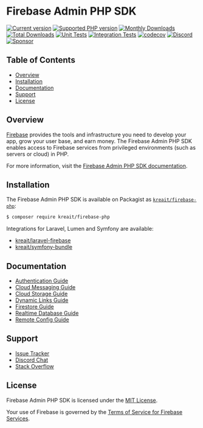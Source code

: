 # Firebase Admin PHP SDK

[![Current version](https://img.shields.io/packagist/v/kreait/firebase-php.svg)](https://packagist.org/packages/kreait/firebase-php)
[![Supported PHP version](https://img.shields.io/packagist/php-v/kreait/firebase-php.svg)]()
[![Monthly Downloads](https://img.shields.io/packagist/dm/kreait/firebase-php.svg)](https://packagist.org/packages/kreait/firebase-php/stats)
[![Total Downloads](https://img.shields.io/packagist/dt/kreait/firebase-php.svg)](https://packagist.org/packages/kreait/firebase-php/stats)
[![Unit Tests](https://github.com/kreait/firebase-php/workflows/Unit%20Tests/badge.svg)](https://github.com/kreait/firebase-php/actions)
[![Integration Tests](https://github.com/kreait/firebase-php/workflows/Integration%20Tests/badge.svg)](https://github.com/kreait/firebase-php/actions)
[![codecov](https://codecov.io/gh/kreait/firebase-php/branch/master/graph/badge.svg)](https://codecov.io/gh/kreait/firebase-php)
[![Discord](https://img.shields.io/discord/523866370778333184.svg?color=7289da&logo=discord)](https://discord.gg/nbgVfty)
[![Sponsor](https://img.shields.io/static/v1?logo=GitHub&label=Sponsor&message=%E2%9D%A4&color=ff69b4)](https://github.com/sponsors/jeromegamez)

## Table of Contents

- [Overview](#overview)
- [Installation](#installation)
- [Documentation](#documentation)
- [Support](#support)
- [License](#license)

## Overview

[Firebase](https://firebase.google.com/) provides the tools and infrastructure you need to develop your app, grow your user base, and earn money. The Firebase Admin PHP SDK enables access to Firebase services from privileged environments (such as servers or cloud) in PHP.

For more information, visit the [Firebase Admin PHP SDK documentation](https://firebase-php.readthedocs.io/).

## Installation

The Firebase Admin PHP SDK is available on Packagist as [`kreait/firebase-php`](https://packagist.org/packages/kreait/firebase-php):

```bash
$ composer require kreait/firebase-php
```

Integrations for Laravel, Lumen and Symfony are available:

- [kreait/laravel-firebase](https://packagist.org/packages/kreait/laravel-firebase)
- [kreait/symfony-bundle](https://packagist.org/packages/kreait/symfony-bundle)

## Documentation

- [Authentication Guide](https://firebase-php.readthedocs.io/en/stable/authentication.html)
- [Cloud Messaging Guide](https://firebase-php.readthedocs.io/en/stable/cloud-messaging.html)
- [Cloud Storage Guide](https://firebase-php.readthedocs.io/en/stable/cloud-storage.html)
- [Dynamic Links Guide](https://firebase-php.readthedocs.io/en/stable/dynamic-links.html)
- [Firestore Guide](https://firebase-php.readthedocs.io/en/stable/cloud-firestore.html)
- [Realtime Database Guide](https://firebase-php.readthedocs.io/en/stable/realtime-database.html)
- [Remote Config Guide](https://firebase-php.readthedocs.io/en/stable/remote-config.html)

## Support

- [Issue Tracker](https://github.com/kreait/firebase-php/issues/)
- [Discord Chat](https://discord.gg/nbgVfty)
- [Stack Overflow](https://stackoverflow.com/questions/tagged/firebase+php)

## License

Firebase Admin PHP SDK is licensed under the [MIT License](LICENSE).

Your use of Firebase is governed by the [Terms of Service for Firebase Services](https://firebase.google.com/terms/).
